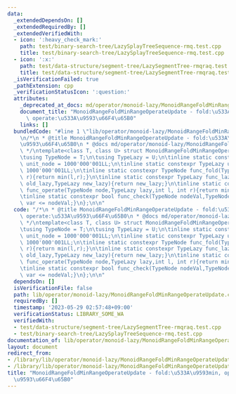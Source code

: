 ```yaml
---
data:
  _extendedDependsOn: []
  _extendedRequiredBy: []
  _extendedVerifiedWith:
  - icon: ':heavy_check_mark:'
    path: test/binary-search-tree/LazySplayTreeSequence-rmq.test.cpp
    title: test/binary-search-tree/LazySplayTreeSequence-rmq.test.cpp
  - icon: ':x:'
    path: test/data-structure/segment-tree/LazySegmentTree-rmqraq.test.cpp
    title: test/data-structure/segment-tree/LazySegmentTree-rmqraq.test.cpp
  _isVerificationFailed: true
  _pathExtension: cpp
  _verificationStatusIcon: ':question:'
  attributes:
    _deprecated_at_docs: md/operator/monoid-lazy/MonoidRangeFoldMinRangeOperateUpdate.md
    document_title: "MonoidRangeFoldMinRangeOperateUpdate - fold:\u533A\u9593min,\
      \ operate:\u533A\u9593\u66F4\u65B0"
    links: []
  bundledCode: "#line 1 \"lib/operator/monoid-lazy/MonoidRangeFoldMinRangeOperateUpdate.cpp\"\
    \n/*\n * @title MonoidRangeFoldMinRangeOperateUpdate - fold:\u533A\u9593min, operate:\u533A\
    \u9593\u66F4\u65B0\n * @docs md/operator/monoid-lazy/MonoidRangeFoldMinRangeOperateUpdate.md\n\
    \ */\ntemplate<class T, class U> struct MonoidRangeFoldMinRangeOperateUpdate {\n\
    \tusing TypeNode = T;\n\tusing TypeLazy = U;\n\tinline static constexpr TypeNode\
    \ unit_node = 1000'000'001LL;\n\tinline static constexpr TypeLazy unit_lazy =\
    \ 1000'000'001LL;\n\tinline static constexpr TypeNode func_fold(TypeNode l,TypeNode\
    \ r){return min(l,r);}\n\tinline static constexpr TypeLazy func_lazy(TypeLazy\
    \ old_lazy,TypeLazy new_lazy){return new_lazy;}\n\tinline static constexpr TypeNode\
    \ func_operate(TypeNode node,TypeLazy lazy,int l, int r){return min(node,lazy);}\n\
    \tinline static constexpr bool func_check(TypeNode nodeVal,TypeNode var){return\
    \ var <= nodeVal;}\n};\n\n"
  code: "/*\n * @title MonoidRangeFoldMinRangeOperateUpdate - fold:\u533A\u9593min,\
    \ operate:\u533A\u9593\u66F4\u65B0\n * @docs md/operator/monoid-lazy/MonoidRangeFoldMinRangeOperateUpdate.md\n\
    \ */\ntemplate<class T, class U> struct MonoidRangeFoldMinRangeOperateUpdate {\n\
    \tusing TypeNode = T;\n\tusing TypeLazy = U;\n\tinline static constexpr TypeNode\
    \ unit_node = 1000'000'001LL;\n\tinline static constexpr TypeLazy unit_lazy =\
    \ 1000'000'001LL;\n\tinline static constexpr TypeNode func_fold(TypeNode l,TypeNode\
    \ r){return min(l,r);}\n\tinline static constexpr TypeLazy func_lazy(TypeLazy\
    \ old_lazy,TypeLazy new_lazy){return new_lazy;}\n\tinline static constexpr TypeNode\
    \ func_operate(TypeNode node,TypeLazy lazy,int l, int r){return min(node,lazy);}\n\
    \tinline static constexpr bool func_check(TypeNode nodeVal,TypeNode var){return\
    \ var <= nodeVal;}\n};\n\n"
  dependsOn: []
  isVerificationFile: false
  path: lib/operator/monoid-lazy/MonoidRangeFoldMinRangeOperateUpdate.cpp
  requiredBy: []
  timestamp: '2023-05-29 02:57:48+09:00'
  verificationStatus: LIBRARY_SOME_WA
  verifiedWith:
  - test/data-structure/segment-tree/LazySegmentTree-rmqraq.test.cpp
  - test/binary-search-tree/LazySplayTreeSequence-rmq.test.cpp
documentation_of: lib/operator/monoid-lazy/MonoidRangeFoldMinRangeOperateUpdate.cpp
layout: document
redirect_from:
- /library/lib/operator/monoid-lazy/MonoidRangeFoldMinRangeOperateUpdate.cpp
- /library/lib/operator/monoid-lazy/MonoidRangeFoldMinRangeOperateUpdate.cpp.html
title: "MonoidRangeFoldMinRangeOperateUpdate - fold:\u533A\u9593min, operate:\u533A\
  \u9593\u66F4\u65B0"
---
```

